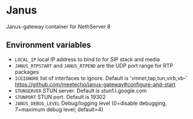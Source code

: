 # Janus

Janus-gateway container for NethServer 8

## Environment variables

- `LOCAL_IP` local IP address to bind to for SIP stack and media
- `JANUS_RTPSTART` and `JANUS_RTPEND` are the UDP port range for RTP packages
- `ICEIGNORE` list of interfaces to ignore. Default is 'vmnet,tap,tun,virb,vb-' https://github.com/meetecho/janus-gateway#configure-and-start
- `STUNSERVER` STUN server. Default is stun1.l.google.com
- `STUNPORT` STUN port. Default is 19302
- `JANUS_DEBUG_LEVEL` Debug/logging level (0=disable debugging, 7=maximum debug level; default=4)
